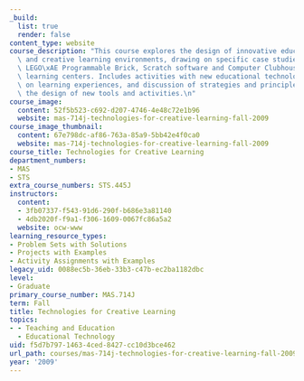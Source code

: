 ```yaml
---
_build:
  list: true
  render: false
content_type: website
course_description: "This course explores the design of innovative educational technologies\
  \ and creative learning environments, drawing on specific case studies such as the\
  \ LEGO\xAE Programmable Brick, Scratch software and Computer Clubhouse after-school\
  \ learning centers. Includes activities with new educational technologies, reflections\
  \ on learning experiences, and discussion of strategies and principles underlying\
  \ the design of new tools and activities.\n"
course_image:
  content: 52f5b523-c692-d207-4746-4e48c72e1b96
  website: mas-714j-technologies-for-creative-learning-fall-2009
course_image_thumbnail:
  content: 67e798dc-af86-763a-85a9-5bb42e4f0ca0
  website: mas-714j-technologies-for-creative-learning-fall-2009
course_title: Technologies for Creative Learning
department_numbers:
- MAS
- STS
extra_course_numbers: STS.445J
instructors:
  content:
  - 3fb07337-f543-91d6-290f-b686e3a81140
  - 4db2020f-f9a1-f306-1609-0067fc86a5a2
  website: ocw-www
learning_resource_types:
- Problem Sets with Solutions
- Projects with Examples
- Activity Assignments with Examples
legacy_uid: 0088ec5b-36eb-33b3-c47b-ec2ba1182dbc
level:
- Graduate
primary_course_number: MAS.714J
term: Fall
title: Technologies for Creative Learning
topics:
- - Teaching and Education
  - Educational Technology
uid: f5d7b797-1463-4ced-8427-cc10d3bce462
url_path: courses/mas-714j-technologies-for-creative-learning-fall-2009
year: '2009'
---
```

